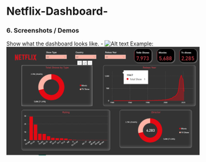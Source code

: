 # Netflix-Dashboard-
### 6.	Screenshots / Demos
Show what the dashboard looks like. - ![Alt text](https://github.com/username/repo/assets/image.png)
Example: ![Dashboard Preview](https://github.com/krishnadsamarth/Netflix-Dashboard-/blob/main/Screenshot%202025-10-27%20211624.png)
